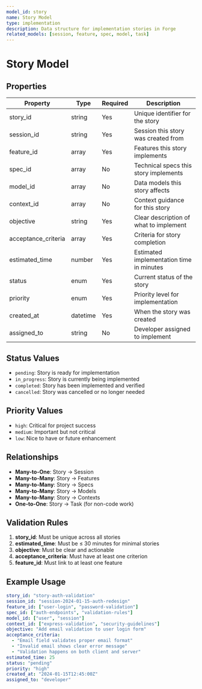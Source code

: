 ```yaml
---
model_id: story
name: Story Model
type: implementation
description: Data structure for implementation stories in Forge
related_models: [session, feature, spec, model, task]
---
```


# Story Model

## Properties

| Property | Type | Required | Description |
|----------|------|----------|-------------|
| story_id | string | Yes | Unique identifier for the story |
| session_id | string | Yes | Session this story was created from |
| feature_id | array | Yes | Features this story implements |
| spec_id | array | No | Technical specs this story implements |
| model_id | array | No | Data models this story affects |
| context_id | array | No | Context guidance for this story |
| objective | string | Yes | Clear description of what to implement |
| acceptance_criteria | array | Yes | Criteria for story completion |
| estimated_time | number | Yes | Estimated implementation time in minutes |
| status | enum | Yes | Current status of the story |
| priority | enum | Yes | Priority level for implementation |
| created_at | datetime | Yes | When the story was created |
| assigned_to | string | No | Developer assigned to implement |

## Status Values

- `pending`: Story is ready for implementation
- `in_progress`: Story is currently being implemented
- `completed`: Story has been implemented and verified
- `cancelled`: Story was cancelled or no longer needed

## Priority Values

- `high`: Critical for project success
- `medium`: Important but not critical
- `low`: Nice to have or future enhancement

## Relationships

- **Many-to-One**: Story → Session
- **Many-to-Many**: Story → Features
- **Many-to-Many**: Story → Specs
- **Many-to-Many**: Story → Models
- **Many-to-Many**: Story → Contexts
- **One-to-One**: Story → Task (for non-code work)

## Validation Rules

1. **story_id**: Must be unique across all stories
2. **estimated_time**: Must be ≤ 30 minutes for minimal stories
3. **objective**: Must be clear and actionable
4. **acceptance_criteria**: Must have at least one criterion
5. **feature_id**: Must link to at least one feature

## Example Usage

```yaml
story_id: "story-auth-validation"
session_id: "session-2024-01-15-auth-redesign"
feature_id: ["user-login", "password-validation"]
spec_id: ["auth-endpoints", "validation-rules"]
model_id: ["user", "session"]
context_id: ["express-validation", "security-guidelines"]
objective: "Add email validation to user login form"
acceptance_criteria:
  - "Email field validates proper email format"
  - "Invalid email shows clear error message"
  - "Validation happens on both client and server"
estimated_time: 25
status: "pending"
priority: "high"
created_at: "2024-01-15T12:45:00Z"
assigned_to: "developer"
```

